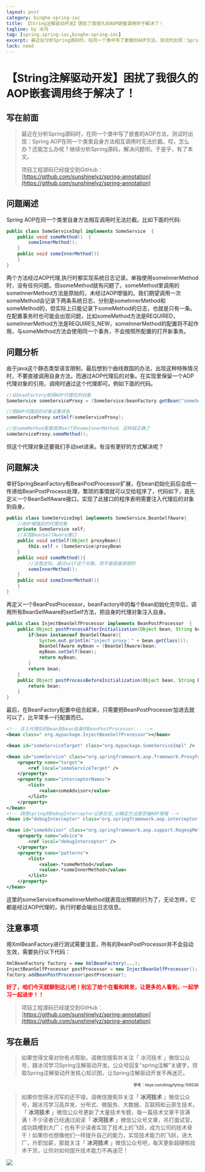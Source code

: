 ```yaml
---
layout: post
category: binghe-spring-ioc
title: 【String注解驱动开发】困扰了我很久的AOP嵌套调用终于解决了！
tagline: by 冰河
tag: [spring.spring-ioc,binghe-spring-ioc]
excerpt: 最近在分析Spring源码时，在同一个类中写了嵌套的AOP方法，测试时出现：Spring AOP在同一个类里自身方法相互调用时无法拦截。哎，怎么办？还能怎么办呢？继续分析Spring源码，解决问题呗。于是乎，有了本文。
lock: need
---
```


# 【String注解驱动开发】困扰了我很久的AOP嵌套调用终于解决了！

## 写在前面

> 最近在分析Spring源码时，在同一个类中写了嵌套的AOP方法，测试时出现：Spring AOP在同一个类里自身方法相互调用时无法拦截。哎，怎么办？还能怎么办呢？继续分析Spring源码，解决问题呗。于是乎，有了本文。
>
> 项目工程源码已经提交到GitHub：[https://github.com/sunshinelyz/spring-annotation](https://github.com/sunshinelyz/spring-annotation)

## 问题阐述

Spring AOP在同一个类里自身方法相互调用时无法拦截。比如下面的代码:

```java
public class SomeServiceImpl implements SomeService  {  
    public void someMethod()  {  
        someInnerMethod();  
    }  
    public void someInnerMethod(){  
    }  
} 
```

两个方法经过AOP代理,执行时都实现系统日志记录。单独使用someInnerMethod时，没有任何问题。但someMethod就有问题了。someMethod里调用的someInnerMethod方法是原始的，未经过AOP增强的。我们期望调用一次someMethod会记录下两条系统日志，分别是someInnerMethod和someMethod的，但实际上只能记录下someMethod的日志，也就是只有一条。在配置事务时也可能会出现问题，比如someMethod方法是REQUIRED，someInnerMethod方法是REQUIRES_NEW，someInnerMethod的配置将不起作用，与someMethod方法会使用同一个事务，不会按照所配置的打开新事务。 

## 问题分析

由于java这个静态类型语言限制，最后想到个曲线救国的办法，出现这种特殊情况时，不要直接调用自身方法，而通过AOP代理后的对象。在实现里保留一个AOP代理对象的引用，调用时通过这个代理即可。例如下面的代码。

```java
//从beanFactory取得AOP代理后的对象  
SomeService someServiceProxy = (SomeService)beanFactory.getBean("someService");   

//把AOP代理后的对象设置进去  
someServiceProxy.setSelf(someServiceProxy);   

//在someMethod里面调用self的someInnerMethod，这样就正确了  
someServiceProxy.someMethod();  
```

但这个代理对象还要我们手动set进来。有没有更好的方式解决呢？

## 问题解决

幸好SpringBeanFactory有BeanPostProcessor扩展，在bean初始化前后会统一传递给BeanPostProcess处理，繁琐的事情就可以交给程序了，代码如下，首先定义一个BeanSelfAware接口，实现了此接口的程序表明需要注入代理后的对象到自身。

```java
public class SomeServiceImpl implements SomeService,BeanSelfAware{  
	//AOP增强后的代理对象  
    private SomeService self;
    //实现BeanSelfAware接口  
    public void setSelf(Object proxyBean){  
        this.self = (SomeService)proxyBean  
    }  
    public void someMethod(){  
        //注意这句，通过self这个对象，而不是直接调用的  
        someInnerMethod();
    }  
    public void someInnerMethod(){  
    }  
}  
```

再定义一个BeanPostProcessor，beanFactory中的每个Bean初始化完毕后，调用所有BeanSelfAware的setSelf方法，把自身的代理对象注入自身。

```java
public class InjectBeanSelfProcessor implements BeanPostProcessor  {     
    public Object postProcessAfterInitialization(Object bean, String beanName) throws BeansException{ 
        if(bean instanceof BeanSelfAware){  
            System.out.println("inject proxy：" + bean.getClass());  
            BeanSelfAware myBean = (BeanSelfAware)bean;  
            myBean.setSelf(bean);  
            return myBean;  
        }  
        return bean;  
    }  
    public Object postProcessBeforeInitialization(Object bean, String beanName) throws BeansException{  
        return bean;  
    }  
}
```

最后，在BeanFactory配置中组合起来，只需要把BeanPostProcesser加进去就可以了，比平常多一行配置而已。

```xml
<!-- 注入代理后的bean到bean自身的BeanPostProcessor... -->  
<bean class=" org.mypackage.InjectBeanSelfProcessor"></bean>  

<bean id="someServiceTarget" class="org.mypackage.SomeServiceImpl" />   

<bean id="someService" class="org.springframework.aop.framework.ProxyFactoryBean">  
    <property name="target">  
        <ref local="someServiceTarget" />  
    </property>  
    <property name="interceptorNames">  
        <list>  
            <value>someAdvisor</value>  
        </list>  
    </property>  
</bean>  
<!-- 调用spring的DebugInterceptor记录日志,以确定方法是否被AOP增强 -->  
<bean id="debugInterceptor" class="org.springframework.aop.interceptor.DebugInterceptor" />  

<bean id="someAdvisor" class="org.springframework.aop.support.RegexpMethodPointcutAdvisor">  
    <property name="advice">  
        <ref local="debugInterceptor" />  
    </property>  
    <property name="patterns">  
        <list>  
            <value>.*someMethod</value>  
            <value>.*someInnerMethod</value>  
        </list>  
    </property>  
</bean>  
```

这里的someService#someInnerMethod就表现出预期的行为了，无论怎样，它都是经过AOP代理的，执行时都会输出日志信息。

## 注意事项

用XmlBeanFactory进行测试需要注意，所有的BeanPostProcessor并不会自动生效，需要执行以下代码：

```java
XmlBeanFactory factory = new XmlBeanFactory(...);  
InjectBeanSelfProcessor postProcessor = new InjectBeanSelfProcessor();  
factory.addBeanPostProcessor(postProcessor);  
```

<font color="#FF0000">**好了，咱们今天就聊到这儿吧！别忘了给个在看和转发，让更多的人看到，一起学习一起进步！！**</font>

> 项目工程源码已经提交到GitHub：[https://github.com/sunshinelyz/spring-annotation](https://github.com/sunshinelyz/spring-annotation)

## 写在最后

> 如果觉得文章对你有点帮助，请微信搜索并关注「 冰河技术 」微信公众号，跟冰河学习Spring注解驱动开发。公众号回复“spring注解”关键字，领取Spring注解驱动开发核心知识图，让Spring注解驱动开发不再迷茫。

<p align="right"><font size=1>参考：iteye.com/blog/fyting-109236</font></p>


> 如果你觉得冰河写的还不错，请微信搜索并关注「 **冰河技术** 」微信公众号，跟冰河学习高并发、分布式、微服务、大数据、互联网和云原生技术，「 **冰河技术** 」微信公众号更新了大量技术专题，每一篇技术文章干货满满！不少读者已经通过阅读「 **冰河技术** 」微信公众号文章，吊打面试官，成功跳槽到大厂；也有不少读者实现了技术上的飞跃，成为公司的技术骨干！如果你也想像他们一样提升自己的能力，实现技术能力的飞跃，进大厂，升职加薪，那就关注「 **冰河技术** 」微信公众号吧，每天更新超硬核技术干货，让你对如何提升技术能力不再迷茫！


![](https://img-blog.csdnimg.cn/20200906013715889.png)
